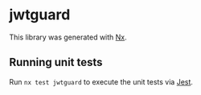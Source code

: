 # jwtguard

This library was generated with [Nx](https://nx.dev).

## Running unit tests

Run `nx test jwtguard` to execute the unit tests via [Jest](https://jestjs.io).
